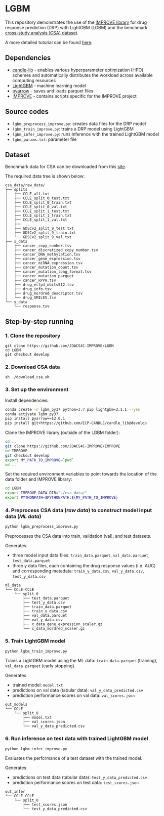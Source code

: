 # LGBM

This repository demonstrates the use of the [IMPROVE library](https://github.com/JDACS4C-IMPROVE/IMPROVE) for drug response prediction (DRP) with LightGBM (LGBM) and the benchmark [cross-study analysis (CSA) dataset](https://web.cels.anl.gov/projects/IMPROVE_FTP/candle/public/improve/benchmarks/single_drug_drp/benchmark-data-pilot1/csa_data/).

A more detailed tutorial can be found [here](https://jdacs4c-improve.github.io/docs/content/unified_interface.html). 

## Dependencies
+ [candle-lib](https://github.com/ECP-CANDLE/candle_lib) - enables various hyperparameter optimization (HPO) schemes and automatically distributes the workload across available computing resources
+ [LightGBM](https://lightgbm.readthedocs.io/en/stable/) - machine learning model
+ [pyarrow](https://anaconda.org/conda-forge/pyarrow) - saves and loads parquet files
+ [IMPROVE](https://github.com/JDACS4C-IMPROVE/IMPROVE) - contains scripts specific for the IMPROVE project 

## Source codes
+ `lgbm_preprocess_improve.py`: creates data files for the DRP model
+ `lgbm_train_improve.py`: trains a DRP model using LightGBM
+ `lgbm_infer_improve.py`: runs inference with the trained LightGBM model
+ `lgbm_params.txt`: parameter file

## Dataset
Benchmark data for CSA can be downloaded from this [site](https://web.cels.anl.gov/projects/IMPROVE_FTP/candle/public/improve/benchmarks/single_drug_drp/benchmark-data-pilot1/csa_data/).

The required data tree is shown below:

```
csa_data/raw_data/
├── splits
│   ├── CCLE_all.txt
│   ├── CCLE_split_0_test.txt
│   ├── CCLE_split_0_train.txt
│   ├── CCLE_split_0_val.txt
│   ├── CCLE_split_1_test.txt
│   ├── CCLE_split_1_train.txt
│   ├── CCLE_split_1_val.txt
│   ├── ...
│   ├── GDSCv2_split_9_test.txt
│   ├── GDSCv2_split_9_train.txt
│   └── GDSCv2_split_9_val.txt
├── x_data
│   ├── cancer_copy_number.tsv
│   ├── cancer_discretized_copy_number.tsv
│   ├── cancer_DNA_methylation.tsv
│   ├── cancer_gene_expression.tsv
│   ├── cancer_miRNA_expression.tsv
│   ├── cancer_mutation_count.tsv
│   ├── cancer_mutation_long_format.tsv
│   ├── cancer_mutation.parquet
│   ├── cancer_RPPA.tsv
│   ├── drug_ecfp4_nbits512.tsv
│   ├── drug_info.tsv
│   ├── drug_mordred_descriptor.tsv
│   └── drug_SMILES.tsv
└── y_data
    └── response.tsv
```

## Step-by-step running

### 1. Clone the repository
```
git clone https://github.com/JDACS4C-IMPROVE/LGBM
cd LGBM
git checkout develop
```

### 2. Download CSA data
```
sh ./download_csa.sh
```

### 3. Set up the environment

Install dependencies:
```bash
conda create -n lgbm_py37 python=3.7 pip lightgbm=3.1.1 --yes
conda activate lgbm_py37
pip install pyarrow==12.0.1
pip install git+https://github.com/ECP-CANDLE/candle_lib@develop
```

Clone the IMPROVE library (outside of the LGBM folder):
```bash
cd ..
git clone https://github.com/JDACS4C-IMPROVE/IMPROVE
cd IMPROVE
git checkout develop
export MY_PATH_TO_IMPROVE=`pwd`
cd ..
```

Set the required environment variables to point towards the location of the data folder and IMPROVE library:
```bash
cd LGBM
export IMPROVE_DATA_DIR="./csa_data/"
export PYTHONPATH=$PYTHONPATH:${MY_PATH_TO_IMPROVE}
```

### 4. Preprocess CSA data (_raw data_) to construct model input data (_ML data_)
```bash
python lgbm_preprocess_improve.py
```

Preprocesses the CSA data into train, validation (val), and test datasets. 

Generates:
* three model input data files: `train_data.parquet`, `val_data.parquet`, `test_data.parquet`
* three y data files, each containing the drug response values (i.e. AUC) and corresponding metadata: `train_y_data.csv`, `val_y_data.csv`, `test_y_data.csv`

```
ml_data
└── CCLE-CCLE
    └── split_0
        ├── test_data.parquet
        ├── test_y_data.csv
        ├── train_data.parquet
        ├── train_y_data.csv
        ├── val_data.parquet
        ├── val_y_data.csv
        ├── x_data_gene_expression_scaler.gz
        └── x_data_mordred_scaler.gz
```

### 5. Train LightGBM model
```bash
python lgbm_train_improve.py
```
Trains a LightGBM model using the ML data: `train_data.parquet` (training), `val_data.parquet` (early stopping).

Generates:
* trained model: `model.txt`
* predictions on val data (tabular data): `val_y_data_predicted.csv`
* prediction performance scores on val data: `val_scores.json`
```
out_models
└── CCLE
    └── split_0
        ├── model.txt
        ├── val_scores.json
        └── val_y_data_predicted.csv
```

### 6. Run inference on test data with trained LightGBM model
```python lgbm_infer_improve.py```

Evaluates the performance of a test dataset with the trained model.

Generates:
* predictions on test data (tabular data): `test_y_data_predicted.csv`
* prediction performance scores on test data: `test_scores.json`
```
out_infer
└── CCLE-CCLE
    └── split_0
        ├── test_scores.json
        └── test_y_data_predicted.csv
```
